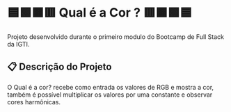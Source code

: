 #  🟦🟩🟧🟥 Qual é a Cor ? 🟥🟧🟩🟦

Projeto desenvolvido durante o primeiro modulo do Bootcamp de Full Stack da IGTI.

## 📋 Descrição do Projeto

O Qual é a cor? recebe como entrada os valores de RGB e mostra a cor, também é possível multiplicar os valores por uma constante e observar cores harmônicas. 


